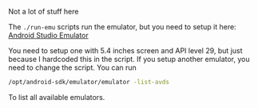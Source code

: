 Not a lot of stuff here

The `./run-emu` scripts run the emulator, but you need to setup it here:
[Android Studio Emulator](https://docs.expo.dev/workflow/android-studio-emulator/)

You need to setup one with 5.4 inches screen and API level 29, but just
because I hardcoded this in the script. If you setup another emulator, you
need to change the script. You can run

```bash
/opt/android-sdk/emulator/emulator -list-avds
```

To list all available emulators.
